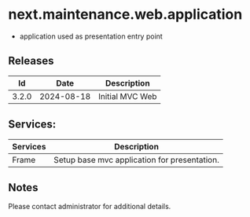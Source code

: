 # next.maintenance.web.application
- application used as presentation entry point

## Releases
| Id | Date | Description |  
| --- | --- | --- |
| 3.2.0 | 2024-08-18 | Initial MVC Web |   

## Services:   
| Services | Description |
| --- | --- |
| Frame |  Setup base mvc application for presentation. |

## Notes  
Please contact administrator for additional details.